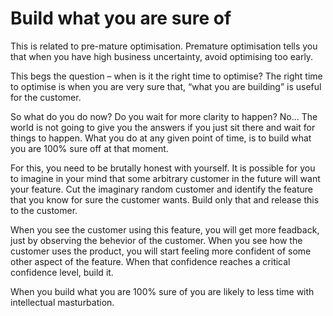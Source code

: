 # Build what you are sure of
This is related to pre-mature optimisation. Premature optimisation tells you that when you have high business uncertainty, avoid optimising too early.

This begs the question – when is it the right time to optimise? The right time to optimise is when you are very sure that, “what you are building” is useful for the customer.

So what do you do now? Do you wait for more clarity to happen? No… The world is not going to give you the answers if you just sit there and wait for things to happen. What you do at any given point of time, is to build what you are 100% sure off at that moment.

For this, you need to be brutally honest with yourself. It is possible for you to imagine in your mind that some arbitrary customer in the future will want your feature. Cut the imaginary random customer and identify the feature that you know for sure the customer wants. Build only that and release this to the customer.

When you see the customer using this feature, you will get more feadback, just by observing the behevior of the customer. When you see how the customer uses the product, you will start feeling more confident of some other aspect of the feature. When that confidence reaches a critical confidence level, build it.

When you build what you are 100% sure of you are likely to less time with intellectual masturbation.